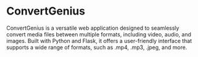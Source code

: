 # ConvertGenius
ConvertGenius is a versatile web application designed to seamlessly convert media files between multiple formats, including video, audio, and images. Built with Python and Flask, it offers a user-friendly interface that supports a wide range of formats, such as .mp4, .mp3, .jpeg, and more.
